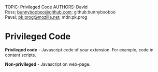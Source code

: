 TOPIC: Privileged Code
AUTHORS: David Ross; bunnybooboo@github.com; github:bunnybooboo
         Pavel; pk.prog@mozilla.net; mdn:pk.prog

# Privileged Code

**Privileged code** - Javascript code of your extension. For example, code in content scripts.

**Non-privileged** - Javascript on web-page.
